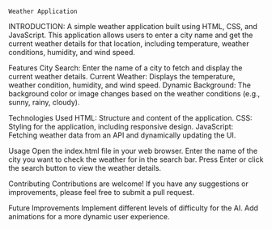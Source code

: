                                                                                         Weather Application
INTRODUCTION:
A simple weather application built using HTML, CSS, and JavaScript. This application allows users to enter a city name and get the current weather details for that location, including temperature, weather conditions, humidity, and wind speed.

Features
City Search: Enter the name of a city to fetch and display the current weather details.
Current Weather: Displays the temperature, weather condition, humidity, and wind speed.
Dynamic Background: The background color or image changes based on the weather conditions (e.g., sunny, rainy, cloudy).

Technologies Used
HTML: Structure and content of the application.
CSS: Styling for the application, including responsive design.
JavaScript: Fetching weather data from an API and dynamically updating the UI.

Usage
Open the index.html file in your web browser.
Enter the name of the city you want to check the weather for in the search bar.
Press Enter or click the search button to view the weather details.

Contributing
Contributions are welcome! If you have any suggestions or improvements, please feel free to submit a pull request.

Future Improvements
Implement different levels of difficulty for the AI.
Add animations for a more dynamic user experience.
